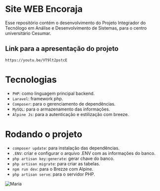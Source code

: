 # Site WEB Encoraja

Esse repositório contém o desenvolvimento do Projeto Integrador do Tecnólogo em Análise e Desenvolvimento de Sistemas, para o centro universitário Cesumar.

## Link para a apresentação do projeto

```
https://youtu.be/VT9lt2pstcE
```

# Tecnologias
- ```PHP```: como linguagem principal backend.
- ```Laravel```: framework php.
- ```Composer```: para o gerenciamento de dependências.
- ```MySQL```: para o armazenamento das informações.
- ```Alpine Js```: para a autenticação e estilização com breeze.

# Rodando o projeto
- ```composer update```: para instalação das dependências.
- ```.ENV```: criar e configurar o arquivo .ENV com as informações do banco.
- ```php artisan key:generate```: gerar chave do banco.
- ```php artisan migrate```: para criar as tabelas.
- ```npm run dev```: para o Brezze com Alpine.
- ```php artisan serve```: para o servidor PHP.

![Maria](https://media.licdn.com/dms/image/D4E03AQHYW0e702e5IQ/profile-displayphoto-shrink_200_200/0/1711017086059?e=1724889600&v=beta&t=fKGDdxVltlIu3ENXcmUg7Zg9b1NxvO0dICFFuYeImPQ)
